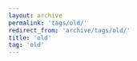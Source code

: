```yaml
---
layout: archive
permalink: 'tags/old/'
redirect_from: 'archive/tags/old/'
title: 'old'
tag: 'old'
---
```

